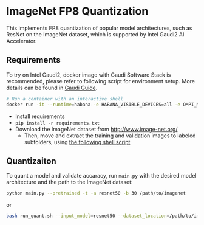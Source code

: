 # ImageNet FP8 Quantization

This implements FP8 quantization of popular model architectures, such as ResNet on the ImageNet dataset, which is supported by Intel Gaudi2 AI Accelerator.

## Requirements

To try on Intel Gaudi2, docker image with Gaudi Software Stack is recommended, please refer to following script for environment setup. More details can be found in [Gaudi Guide](https://docs.habana.ai/en/latest/Installation_Guide/Bare_Metal_Fresh_OS.html#launch-docker-image-that-was-built). 
```bash
# Run a container with an interactive shell
docker run -it --runtime=habana -e HABANA_VISIBLE_DEVICES=all -e OMPI_MCA_btl_vader_single_copy_mechanism=none --cap-add=sys_nice --net=host --ipc=host vault.habana.ai/gaudi-docker/1.17.0/ubuntu22.04/habanalabs/pytorch-installer-2.4.0:latest
```

- Install requirements
- `pip install -r requirements.txt`
- Download the ImageNet dataset from http://www.image-net.org/
  - Then, move and extract the training and validation images to labeled subfolders, using [the following shell script](extract_ILSVRC.sh)

## Quantizaiton

To quant a model and validate accaracy, run `main.py` with the desired model architecture and the path to the ImageNet dataset:

```bash
python main.py --pretrained -t -a resnet50 -b 30 /path/to/imagenet
```
or
```bash
bash run_quant.sh --input_model=resnet50 --dataset_location=/path/to/imagenet
```
